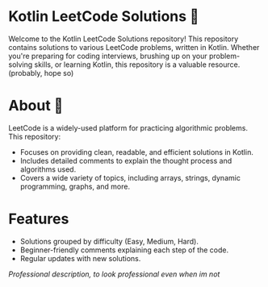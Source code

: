 # **Kotlin LeetCode Solutions** 🚀
Welcome to the Kotlin LeetCode Solutions repository! 
This repository contains solutions to various LeetCode problems, written in Kotlin. 
Whether you're preparing for coding interviews, brushing up on your problem-solving skills, or learning Kotlin, this repository is a valuable resource. (probably, hope so)

# **About** 🧐
LeetCode is a widely-used platform for practicing algorithmic problems. This repository:

- Focuses on providing clean, readable, and efficient solutions in Kotlin.
- Includes detailed comments to explain the thought process and algorithms used.
- Covers a wide variety of topics, including arrays, strings, dynamic programming, graphs, and more.

# **Features**
- Solutions grouped by difficulty (Easy, Medium, Hard).
- Beginner-friendly comments explaining each step of the code. 
- Regular updates with new solutions.



_Professional description, to look professional even when im not_

